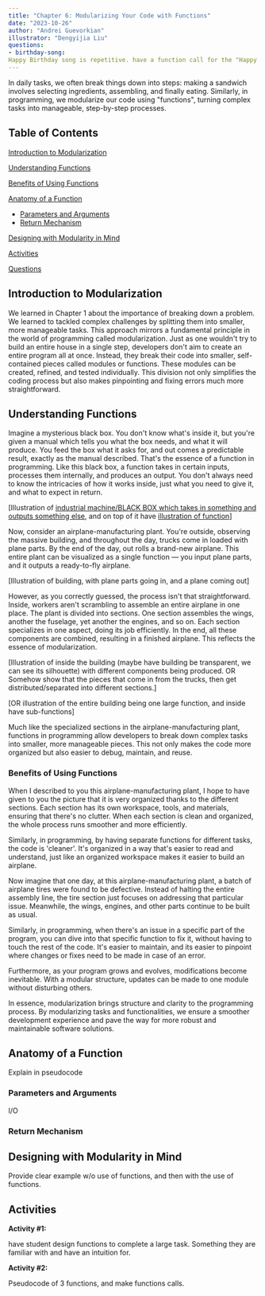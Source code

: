 ```yaml
---
title: "Chapter 6: Modularizing Your Code with Functions"
date: "2023-10-26"
author: "Andrei Guevorkian"
illustrator: "Dengyijia Liu"
questions:
- birthday-song: 
Happy Birthday song is repetitive. have a function call for the "Happy birthday to you" line. Write the happy birthday song in pseudocode.
---
```


In daily tasks, we often break things down into steps: making a sandwich involves selecting ingredients, assembling, and finally eating. Similarly, in programming, we modularize our code using "functions", turning complex tasks into manageable, step-by-step processes.

## Table of Contents

[Introduction to Modularization](#introduction-to-modularization)

[Understanding Functions](#understanding-functions)

[Benefits of Using Functions](#benefits-of-using-functions)

[Anatomy of a Function](#anatomy-of-a-function)

- [Parameters and Arguments](#parameters-and-arguments)
- [Return Mechanism](#return-mechanism)

[Designing with Modularity in Mind](#designing-with-modularity-in-mind)

[Activities](#activities)

[Questions](#questions)

## Introduction to Modularization

We learned in Chapter 1 about the importance of breaking down a problem. We learned to tackled complex challenges by splitting them into smaller, more manageable tasks. This approach mirrors a fundamental principle in the world of programming called modularization. Just as one wouldn't try to build an entire house in a single step, developers don't aim to create an entire program all at once. Instead, they break their code into smaller, self-contained pieces called modules or functions. These modules can be created, refined, and tested individually. This division not only simplifies the coding process but also makes pinpointing and fixing errors much more straightforward.

## Understanding Functions

Imagine a mysterious black box. You don't know what's inside it, but you're given a manual which tells you what the box needs, and what it will produce. You feed the box what it asks for, and out comes a predictable result, exactly as the manual described. That's the essence of a function in programming. Like this black box, a function takes in certain inputs, processes them internally, and produces an output. You don't always need to know the intricacies of how it works inside, just what you need to give it, and what to expect in return.

[Illustration of [industrial machine/BLACK BOX which takes in something and outputs something else](https://content.presentermedia.com/content/clipart/00019000/19074/process_conversion_300_nwm.jpg), and on top of it have [illustration of function](https://res.cloudinary.com/practicaldev/image/fetch/s--4bEYLci3--/c_limit%2Cf_auto%2Cfl_progressive%2Cq_auto%2Cw_880/https://thepracticaldev.s3.amazonaws.com/i/kq34mrtitnuolaulcpfz.png)]

Now, consider an airplane-manufacturing plant. You're outside, observing the massive building, and throughout the day, trucks come in loaded with plane parts. By the end of the day, out rolls a brand-new airplane. This entire plant can be visualized as a single function — you input plane parts, and it outputs a ready-to-fly airplane. 

[Illustration of building, with plane parts going in, and a plane coming out]

However, as you correctly guessed, the process isn't that straightforward. Inside, workers aren't scrambling to assemble an entire airplane in one place. The plant is divided into sections. One section assembles the wings, another the fuselage, yet another the engines, and so on. Each section specializes in one aspect, doing its job efficiently. In the end, all these components are combined, resulting in a finished airplane. This reflects the essence of modularization.

[Illustration of inside the building (maybe have building be transparent, we can see its silhouette) with different components being produced.
OR Somehow show that the pieces that come in from the trucks, then get distributed/separated into different sections.]

[OR illustration of the entire building being one large function, and inside have sub-functions]

Much like the specialized sections in the airplane-manufacturing plant, functions in programming allow developers to break down complex tasks into smaller, more manageable pieces. This not only makes the code more organized but also easier to debug, maintain, and reuse.

### Benefits of Using Functions

When I described to you this airplane-manufacturing plant, I hope to have given to you the picture that it is very organized thanks to the different sections. Each section has its own workspace, tools, and materials, ensuring that there's no clutter. When each section is clean and organized, the whole process runs smoother and more efficiently.

Similarly, in programming, by having separate functions for different tasks, the code is 'cleaner'. It's organized in a way that's easier to read and understand, just like an organized workspace makes it easier to build an airplane.

Now imagine that one day, at this airplane-manufacturing plant, a batch of airplane tires were found to be defective. Instead of halting the entire assembly line, the tire section just focuses on addressing that particular issue. Meanwhile, the wings, engines, and other parts continue to be built as usual.

Similarly, in programming, when there's an issue in a specific part of the program, you can dive into that specific function to fix it, without having to touch the rest of the code. It's easier to maintain, and its easier to pinpoint where changes or fixes need to be made in case of an error.

Furthermore, as your program grows and evolves, modifications become inevitable. With a modular structure, updates can be made to one module without disturbing others.

In essence, modularization brings structure and clarity to the programming process. By modularizing tasks and functionalities, we ensure a smoother development experience and pave the way for more robust and maintainable software solutions.

## Anatomy of a Function

Explain in pseudocode

### Parameters and Arguments

I/O

### Return Mechanism

## Designing with Modularity in Mind

Provide clear example w/o use of functions, and then with the use of functions.

## Activities

**Activity #1:**

have student design functions to complete a large task.  Something they are familiar with and have an intuition for.

**Activity #2:**

Pseudocode of 3 functions, and make functions calls.